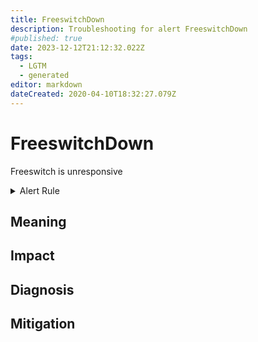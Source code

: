 ```yaml
---
title: FreeswitchDown
description: Troubleshooting for alert FreeswitchDown
#published: true
date: 2023-12-12T21:12:32.022Z
tags: 
  - LGTM
  - generated
editor: markdown
dateCreated: 2020-04-10T18:32:27.079Z
---
```


# FreeswitchDown

Freeswitch is unresponsive

<details>
  <summary>Alert Rule</summary>

{{% rule "freeswitch/znerol-freeswitch-exporter.yml" "FreeswitchDown" %}}

{{% comment %}}

```yaml
alert: FreeswitchDown
expr: freeswitch_up == 0
for: 0m
labels:
    severity: critical
annotations:
    summary: Freeswitch down (instance {{ $labels.instance }})
    description: |-
        Freeswitch is unresponsive
          VALUE = {{ $value }}
          LABELS = {{ $labels }}
    runbook: https://github.com/srerun/prometheus-alerts/blob/main/content/runbooks/znerol-freeswitch-exporter/FreeswitchDown.md

```

{{% /comment %}}

</details>


## Meaning
[//]: # "Short paragraph that explains what the alert means"


## Impact
[//]: # "What could / will happen if the alert is not addressed"



## Diagnosis
[//]: # "Steps to take to identify the cause of the problem"



## Mitigation
[//]: # "The steps necessary to resolve the alert"
